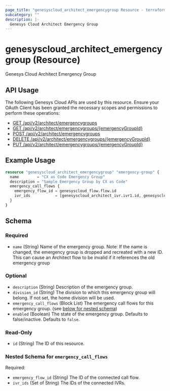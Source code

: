 ```yaml
---
page_title: "genesyscloud_architect_emergencygroup Resource - terraform-provider-genesyscloud"
subcategory: ""
description: |-
  Genesys Cloud Architect Emergency Group
---
```

# genesyscloud_architect_emergencygroup (Resource)

Genesys Cloud Architect Emergency Group

## API Usage
The following Genesys Cloud APIs are used by this resource. Ensure your OAuth Client has been granted the necessary scopes and permissions to perform these operations:

* [GET /api/v2/architect/emergencygroups](https://developer.genesys.cloud/routing/architect/#get-api-v2-architect-emergencygroups)
* [GET /api/v2/architect/emergencygroups/{emergencyGroupId}](https://developer.genesys.cloud/routing/architect/#get-api-v2-architect-emergencygroups--emergencyGroupId-)
* [POST /api/v2/architect/emergencygroups](https://developer.genesys.cloud/routing/architect/#post-api-v2-architect-emergencygroups)
* [DELETE /api/v2/architect/emergencygroups/{emergencyGroupId}](https://developer.genesys.cloud/routing/architect/#delete-api-v2-architect-emergencygroups--emergencyGroupId-)
* [PUT /api/v2/architect/emergencygroups/{emergencyGroupId}](https://developer.genesys.cloud/routing/architect/#put-api-v2-architect-emergencygroups--emergencyGroupId-)

## Example Usage

```terraform
resource "genesyscloud_architect_emergencygroup" "emergency-group" {
  name        = "CX as Code Emergency Group"
  description = "Sample Emergency Group by CX as Code"
  emergency_call_flows {
    emergency_flow_id = genesyscloud_flow.flow.id
    ivr_ids           = [genesyscloud_architect_ivr.ivr1.id, genesyscloud_architect_ivr.ivr2.id]
  }
}
```

<!-- schema generated by tfplugindocs -->
## Schema

### Required

- `name` (String) Name of the emergency group. Note:  If the name is changed, the emergency group is dropped and recreated with a new ID. This can cause an Architect flow to be invalid if it references the old emergency group

### Optional

- `description` (String) Description of the emergency group.
- `division_id` (String) The division to which this emergency group will belong. If not set, the home division will be used.
- `emergency_call_flows` (Block List) The emergency call flows for this emergency group. (see [below for nested schema](#nestedblock--emergency_call_flows))
- `enabled` (Boolean) The state of the emergency group. Defaults to false/inactive. Defaults to `false`.

### Read-Only

- `id` (String) The ID of this resource.

<a id="nestedblock--emergency_call_flows"></a>
### Nested Schema for `emergency_call_flows`

Required:

- `emergency_flow_id` (String) The ID of the connected call flow.
- `ivr_ids` (Set of String) The IDs of the connected IVRs.

